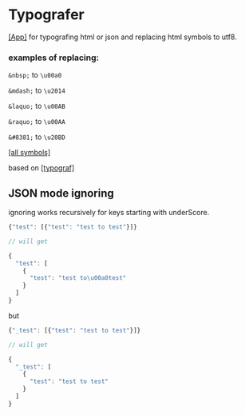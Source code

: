 # Typografer

<a href="https://baomastr.github.io/typograf-unicode-replacer/">[App]</a> for typografing html or json and replacing html symbols to utf8.

### examples of replacing:

`&nbsp;` to `\u00a0`

`&mdash;` to `\u2014`

`&laquo;` to `\u00AB`

`&raquo;` to `\u00AA`

`&#8381;` to `\u20BD`

<a href="https://github.com/baomastr/typograf-unicode-replacer/blob/master/symbols.md">[all symbols]</a>

based on <a href="https://github.com/typograf/typograf">[typograf]</a>

## JSON mode ignoring

ignoring works recursively for keys starting with underScore.

```javascript
{"test": [{"test": "test to test"}]}

// will get

{
  "test": [
    {
      "test": "test to\u00a0test"
    }
  ]
}
```

but

```javascript
{"_test": [{"test": "test to test"}]}

// will get

{
  "_test": [
    {
      "test": "test to test"
    }
  ]
}
```
